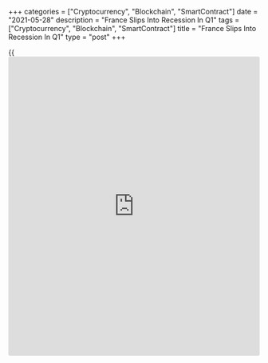 +++
categories = ["Cryptocurrency", "Blockchain", "SmartContract"]
date = "2021-05-28"
description = "France Slips Into Recession In Q1"
tags = ["Cryptocurrency", "Blockchain", "SmartContract"]
title = "France Slips Into Recession In Q1"
type = "post"
+++

{{<iframe id="large-banner" src="https://www.bounty.group/#slide=11.0" width="100%" height="600" scrolling="no" style="border: 0px solid rgb(216, 221, 230); border-radius: 3px;">}}

France's [economy][1] contracted in the first quarter, instead of
expansion estimated initially, and moved back into recession, revised
data from the statistical office Insee showed on Friday.

Gross domestic product fell 0.1 percent sequentially, following a 1.5
percent drop in the fourth quarter. The sequential decline was revised
down from the 0.4 percent growth estimated initially.

GDP was 4.7 percent below its level in the fourth quarter of 2019, which
was the last quarter before the Covid-19 crisis.

Household consumption grew 0.1 percent after a 5.6 percent drop a
quarter ago. Gross fixed capital formation increased slightly by 0.2
percent. Overall, final domestic demand excluding inventories
contributed +0.1 points to GDP growth this quarter.

Imports advanced 1.1 percent, while exports fell slightly by 0.2 percent
in the first quarter. Conversely, changes in inventories made a positive
contribution to GDP growth of +0.2 points.

In the full year of 2020, GDP had contracted 8 percent from the same
period of last year.

The general government deficit fell to 9.4 percent of GDP after 10.9
percent in the fourth quarter of 2020.

Another report from the statistical office showed that consumer spending
declined unexpectedly in April as the third lockdown dampened demand for
manufactured goods.

Household spending was down 8.3 percent month-on-month in April, much
bigger than the 0.3 percent decrease seen in March. Economists had
forecast an increase of 0.4 percent.

Manufactured goods purchases decreased 18.9 percent on month in April,
and energy spending dropped 0.6 percent.

For comments and feedback [contact](https://www.playgroundfx.com/contact/): editorial@rtt[news](https://www.letsplayfx.com/blog/forex-news-website/).com

[Economic News][1]

 **What parts of the world are seeing the best (and worst) economic
performances lately? Click[here][2] to check out our [Econ Scorecard][2]
and find out! See up-to-the-moment [ranking](https://www.playgroundfx.com/blog/crypto-exchange-ranking/)s for the best and worst
performers in [GDP][2], [unemployment rate][3], [inflation][4] and much
more.**

   1. www.rtt[news](https://www.letsplayfx.com/blog/forex-news-website/).com/Content/EconomicNews.aspx
   2. www.rtt[news](https://www.letsplayfx.com/blog/forex-news-website/).com/economic-scorecard/world-rank/GDP/highest-performance.aspx
   3. www.rtt[news](https://www.letsplayfx.com/blog/forex-news-website/).com/economic-scorecard/world-rank/unemployment-rate/lowest-performance.aspx
   4. www.rtt[news](https://www.letsplayfx.com/blog/forex-news-website/).com/economic-scorecard/world-rank/CPI/highest-performance.aspx
